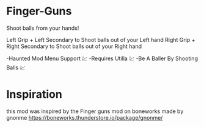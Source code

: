 # Finger-Guns
Shoot balls from your hands!

Left Grip + Left Secondary to Shoot balls out of your Left hand
Right Grip + Right Secondary to Shoot balls out of your Right hand

-Haunted Mod Menu Support 💹
-Requires Utilla 💹
-Be A Baller By Shooting Balls 💹

# Inspiration
this mod was inspired by the Finger guns mod on boneworks made by gnonme
https://boneworks.thunderstore.io/package/gnonme/
